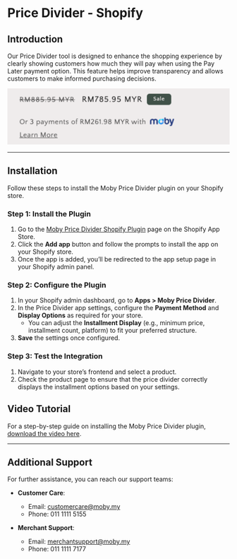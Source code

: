 # Price Divider - Shopify

## Introduction

Our Price Divider tool is designed to enhance the shopping experience by clearly showing customers how much they will pay when using the Pay Later payment option. This feature helps improve transparency and allows customers to make informed purchasing decisions.

![Price Divider Preview](https://github.com/MobyPayTech/moby-plugins/blob/2695589df08f31bc8ae582a0f1d51a38c2d06e95/shopify/price-divider/price-divider.png)

---

## Installation

Follow these steps to install the Moby Price Divider plugin on your Shopify store.

### Step 1: Install the Plugin

1. Go to the [Moby Price Divider Shopify Plugin](https://apps.shopify.com/moby-price-divider) page on the Shopify App Store.
2. Click the **Add app** button and follow the prompts to install the app on your Shopify store.
3. Once the app is added, you’ll be redirected to the app setup page in your Shopify admin panel.

### Step 2: Configure the Plugin

1. In your Shopify admin dashboard, go to **Apps > Moby Price Divider**.
2. In the Price Divider app settings, configure the **Payment Method** and **Display Options** as required for your store.
   - You can adjust the **Installment Display** (e.g., minimum price, installment count, platform) to fit your preferred structure.
3. **Save** the settings once configured.

### Step 3: Test the Integration

1. Navigate to your store’s frontend and select a product.
2. Check the product page to ensure that the price divider correctly displays the installment options based on your settings.

## Video Tutorial

For a step-by-step guide on installing the Moby Price Divider plugin, [download the video here](https://github.com/MobyPayTech/moby-plugins/blob/f15f0aced0b2019071cfa34ef53842b46048346d/shopify/price-divider/installation-guide.mp4).


---

## Additional Support

For further assistance, you can reach our support teams:

- **Customer Care**:  
  - Email: [customercare@moby.my](mailto:customercare@moby.my)  
  - Phone: 011 1111 5155

- **Merchant Support**:  
  - Email: [merchantsupport@moby.my](mailto:merchantsupport@moby.my)  
  - Phone: 011 1111 7177
